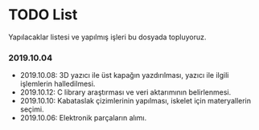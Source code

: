 # TODO List

Yapılacaklar listesi ve yapılmış işleri bu dosyada topluyoruz.

 
### 2019.10.04

* 2019.10.08: 3D yazıcı ile üst kapağın yazdırılması, yazıcı ile ilgili işlemlerin halledilmesi.
* 2019.10.12: C library araştırması ve veri aktarımının belirlenmesi.
* 2019.10.10: Kabataslak çizimlerinin yapılması, iskelet için materyallerin seçimi.
* 2019.10.06: Elektronik parçaların alımı.
